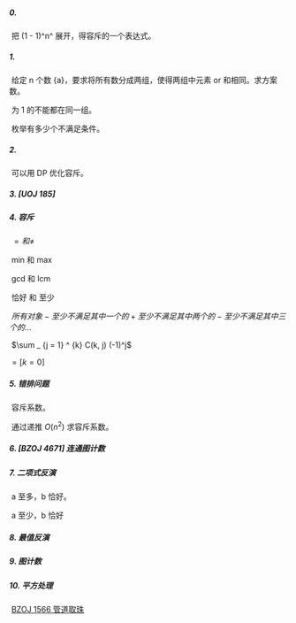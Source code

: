 ##### 0.

​	把 (1 - 1)^n^ 展开，得容斥的一个表达式。

##### 1.

​	给定 n 个数 {a}，要求将所有数分成两组，使得两组中元素 or 和相同。求方案数。

​	为 1 的不能都在同一组。

​	枚举有多少个不满足条件。

##### 2.

​	可以用 DP 优化容斥。

##### 3. [UOJ 185]

##### 4. 容斥

​	$= 和 \ne$

​	min 和 max

​	gcd 和 lcm

​	恰好 和 至少

​	$所有对象 - 至少不满足其中一个的 + 至少不满足其中两个的 - 至少不满足其中三个的 ...$

​     $\sum _ {j = 1} ^ {k} C(k, j) (-1)^j$

$= [k = 0]$

##### 5. 错排问题

​	容斥系数。

​	通过递推 $O(n^2)$ 求容斥系数。

##### 6. [BZOJ 4671] 连通图计数

##### 7. 二项式反演

​	a 至多，b 恰好。

​	a 至少，b 恰好

##### 8. 最值反演

##### 9. 图计数

##### 10. 平方处理

​	[BZOJ 1566 管道取珠](http://www.lydsy.com/JudgeOnline/problem.php?id=1566)

